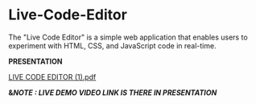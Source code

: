 # Live-Code-Editor
The "Live Code Editor" is a simple web application that enables users to experiment with HTML, CSS, and JavaScript code in real-time.


**PRESENTATION**

[LIVE CODE EDITOR (1).pdf](https://github.com/Anjali2312-Thombare/Live-Code-Editor/files/12140068/LIVE.CODE.EDITOR.1.pdf)

**&*NOTE : LIVE DEMO VIDEO LINK IS THERE IN PRESENTATION***
